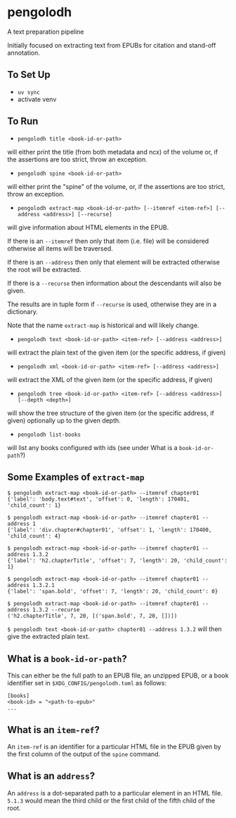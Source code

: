 # pengolodh

A text preparation pipeline

Initially focused on extracting text from EPUBs for citation and stand-off annotation.

## To Set Up

- `uv sync`
- activate venv

## To Run

- `pengolodh title <book-id-or-path>`

will either print the title (from both metadata and ncx) of the volume or, if the assertions are too strict, throw an exception.

- `pengolodh spine <book-id-or-path>`

will either print the "spine" of the volume, or, if the assertions are too strict, throw an exception.

- `pengolodh extract-map <book-id-or-path> [--itemref <item-ref>] [--address <address>] [--recurse]`

will give information about HTML elements in the EPUB.

If there is an `--itemref` then only that item (i.e. file) will be considered otherwise all items will be traversed.

If there is an `--address` then only that element will be extracted otherwise the root will be extracted.

If there is a `--recurse` then information about the descendants will also be given.

The results are in tuple form if `--recurse` is used, otherwise they are in a dictionary.

Note that the name `extract-map` is historical and will likely change.

- `pengolodh text <book-id-or-path> <item-ref> [--address <address>]`

will extract the plain text of the given item (or the specific address, if given)

- `pengolodh xml <book-id-or-path> <item-ref> [--address <address>]`

will extract the XML of the given item (or the specific address, if given)

- `pengolodh tree <book-id-or-path> <item-ref> [--address <address>] [--depth <depth>]`

will show the tree structure of the given item (or the specific address, if given) optionally up to the given depth.

- `pengolodh list-books`

will list any books configured with ids (see under What is a `book-id-or-path`?)

## Some Examples of `extract-map`

```
$ pengolodh extract-map <book-id-or-path> --itemref chapter01
{'label': 'body.text#text', 'offset': 0, 'length': 170401, 'child_count': 1}

$ pengolodh extract-map <book-id-or-path> --itemref chapter01 --address 1
{'label': 'div.chapter#chapter01', 'offset': 1, 'length': 170400, 'child_count': 4}

$ pengolodh extract-map <book-id-or-path> --itemref chapter01 --address 1.3.2
{'label': 'h2.chapterTitle', 'offset': 7, 'length': 20, 'child_count': 1}

$ pengolodh extract-map <book-id-or-path> --itemref chapter01 --address 1.3.2.1
{'label': 'span.bold', 'offset': 7, 'length': 20, 'child_count': 0}

$ pengolodh extract-map <book-id-or-path> --itemref chapter01 --address 1.3.2 --recurse
('h2.chapterTitle', 7, 20, [('span.bold', 7, 20, [])])
```

`$ pengolodh text <book-id-or-path> chapter01 --address 1.3.2` will then give the extracted plain text.

## What is a `book-id-or-path`?

This can either be the full path to an EPUB file, an unzipped EPUB, or a book identifier set in `$XDG_CONFIG/pengolodh.toml` as follows:

```
[books]
<book-id> = "<path-to-epub>"
...
```

## What is an `item-ref`?

An `item-ref` is an identifier for a particular HTML file in the EPUB given by the first column of the output of the `spine` command.

## What is an `address`?

An `address` is a dot-separated path to a particular element in an HTML file. `5.1.3` would mean the third child or the first child of the fifth child of the root.

